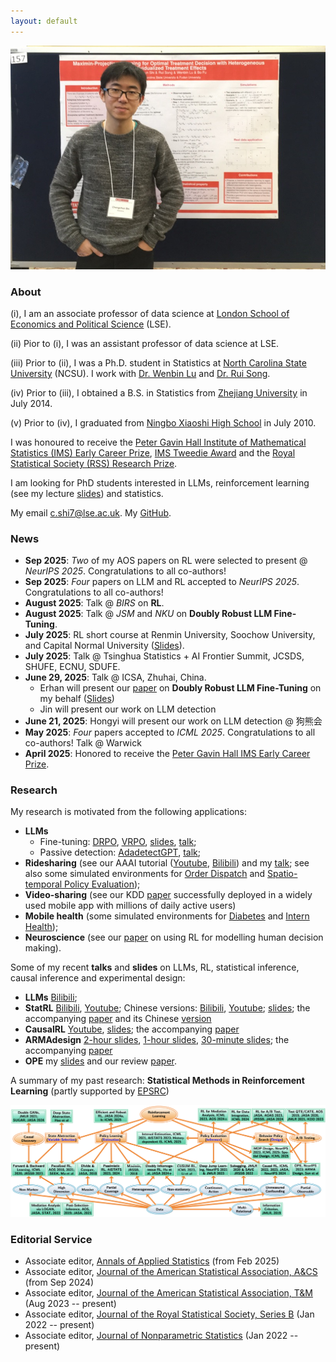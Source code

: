 ```yaml
---
layout: default
---
```


<!---<img class="profile-picture" src="profile0.jpg" width="1000" height="1000">-->
<img src="profile0.jpg">

### About

(i), I am an associate professor of data science at [London School of Economics and Political Science](http://www.lse.ac.uk/statistics) (LSE). 

(ii) Pior to (i), I was an assistant professor of data science at LSE. 

(iii) Prior to (ii), I was a Ph.D. student in Statistics at [North Carolina State University](https://www.stat.ncsu.edu/) (NCSU). I work with [Dr. Wenbin Lu](https://www4.stat.ncsu.edu/~lu/) and 
[Dr. Rui Song](https://song-ray.github.io/). 

(iv) Prior to (iii), I obtained a B.S. in Statistics from [Zhejiang University](https://www.zju.edu.cn/english/) in July 2014.

(v) Prior to (iv), I graduated from [Ningbo Xiaoshi High School](https://en.wikipedia.org/wiki/Xiaoshi_Middle_School) in July 2010.

<!---I have a postdoc position funded by [EPSRC](https://gow.epsrc.ukri.org/NGBOViewGrant.aspx?GrantRef=EP/W014971/1&utm_source=BenchmarkEmail&utm_campaign=PhD_Newsletter_-_LT_Week_05_(2021%2f22)&utm_medium=email). See the post [here](https://jobs.lse.ac.uk/Vacancies/W/3537/0/335760/15539/research-officer-in-statistics).-->

I was honoured to receive the [Peter Gavin Hall Institute of Mathematical Statistics (IMS) Early Career Prize](https://imstat.org/ims-awards/peter-gavin-hall-ims-early-career-prize/), [IMS Tweedie Award](https://imstat.org/2024/03/05/chengchun-shi-receives-2024-ims-tweedie-new-researcher-award/) and the [Royal Statistical Society (RSS) Research Prize](https://rss.org.uk/news-publication/news-publications/2021/general-news/announcing-our-honours-recipients-for-2021/). 

I am looking for PhD students interested in LLMs, reinforcement learning (see my lecture [slides](https://github.com/callmespring/RL-short-course)) and statistics.  

My email <c.shi7@lse.ac.uk>. My [GitHub](https://github.com/callmespring). 

### News
- **Sep 2025**: *Two* of my AOS papers on RL were selected to present @ *NeurIPS 2025*. Congratulations to all co-authors!
- **Sep 2025**: *Four* papers on LLM and RL accepted to *NeurIPS 2025*. Congratulations to all co-authors!
- **August 2025**: Talk @ *BIRS* on **RL**. 
- **August 2025**: Talk @ *JSM* and *NKU* on **Doubly Robust LLM Fine-Tuning**. 
- **July 2025**: RL short course at Renmin University, Soochow University, and Capital Normal University ([Slides](https://github.com/callmespring/RL-short-course)).
- **July 2025**: Talk @ Tsinghua Statistics + AI Frontier Summit, JCSDS, SHUFE, ECNU, SDUFE. 
- **June 29, 2025**: Talk @ ICSA, Zhuhai, China.
  * Erhan will present our [paper](https://arxiv.org/pdf/2506.01183) on **Doubly Robust LLM Fine-Tuning** on my behalf ([Slides](https://callmespring.github.io/slides/DRPO.pdf))
  * Jin will present our work on LLM detection
- **June 21, 2025**: Hongyi will present our work on LLM detection @ 狗熊会
- **May 2025**: *Four* papers accepted to *ICML 2025*. Congratulations to all co-authors! Talk @ Warwick
- **April 2025**: Honored to receive the [Peter Gavin Hall IMS Early Career Prize](https://imstat.org/2025/05/05/chengchun-shi-wins-peter-gavin-hall-ims-early-career-prize/).


### Research

My research is motivated from the following applications: 
* **LLMs**
  - Fine-tuning: [DRPO](https://arxiv.org/pdf/2506.01183), [VRPO](https://arxiv.org/pdf/2504.03784),  [slides](https://callmespring.github.io/slides/DRPO.pdf), [talk](https://www.bilibili.com/video/BV1xNuuzVEeD?spm_id_from=333.788.videopod.sections&vd_source=0ff25cf8645aa63231bec2428b94bf6f&p=3);
  - Passive detection: [AdadetectGPT](https://arxiv.org/pdf/2510.01268), [talk](https://www.bilibili.com/video/BV1S7K9zwEgU/?spm_id_from=333.337.search-card.all.click);
* **Ridesharing** (see our AAAI tutorial ([Youtube](https://www.youtube.com/watch?v=LwShOYaRFqM&list=PLA_E7IjY9cw4aC4T8pnV3vl9wSA1461KV), [Bilibili](https://www.bilibili.com/video/BV1ZS9NYpEHg/?spm_id_from=333.788.recommend_more_video.-1&vd_source=0ff25cf8645aa63231bec2428b94bf6f
)) and my [talk](https://www.bilibili.com/video/BV1yo4y1j7FU/?spm_id_from=333.337.search-card.all.click&vd_source=0ff25cf8645aa63231bec2428b94bf6f); see also some simulated environments for [Order Dispatch](https://github.com/callmespring/MDPOD) and [Spatio-temporal Policy Evaluation](https://github.com/RunzheStat/CausalMARL)); 
* **Video-sharing** (see our KDD [paper](https://dl.acm.org/doi/pdf/10.1145/3580305.3599809)  successfully deployed in a widely used mobile app with millions of daily active users)
* **Mobile health** (some simulated environments for [Diabetes](https://github.com/RunzheStat/TestMDP) and [Intern Health](https://github.com/limengbinggz/cusum-rl));
* **Neuroscience** (see our [paper](https://www.biorxiv.org/content/10.1101/2023.06.19.545524v1.full.pdf) on using RL for modelling human decision making).

Some of my recent **talks** and **slides** on LLMs, RL, statistical inference, causal inference and experimental design: 
* **LLMs** [Bilibili](https://www.bilibili.com/video/BV1xNuuzVEeD?spm_id_from=333.788.videopod.sections&vd_source=0ff25cf8645aa63231bec2428b94bf6f&p=3);
* **StatRL** [Bilibili](https://www.bilibili.com/video/BV1ZP4y1r7DC/?spm_id_from=333.337.search-card.all.click&vd_source=0ff25cf8645aa63231bec2428b94bf6f), [Youtube](https://www.youtube.com/watch?v=-SW9PevZThs&t=982s); Chinese versions: [Bilibili](https://www.bilibili.com/video/BV1kP411f7dA/?spm_id_from=333.337.search-card.all.click), [Youtube](https://www.youtube.com/watch?v=7NWBLuok8nk&t=3048s); [slides](https://callmespring.github.io/slides/StatRL.pdf); the accompanying [paper](https://arxiv.org/abs/2502.16195) and its Chinese [version](https://mp.weixin.qq.com/s/_uPxaxhYuG0D4AiillMJug)
* **CausalRL** [Youtube](https://www.youtube.com/watch?v=Zor1CmRyycw&t=397s), [slides](https://callmespring.github.io/slides/CausalRL.pdf); the accompanying [paper](https://arxiv.org/pdf/2002.01711)
* **ARMAdesign** [2-hour slides](https://callmespring.github.io/slides/ABtesting.pdf), [1-hour slides](https://callmespring.github.io/slides/ARMAdesign.pdf), [30-minute slides](https://callmespring.github.io/slides/design30m.pdf); the accompanying [paper](https://arxiv.org/pdf/2408.05342v3)
* **OPE** my [slides](https://github.com/callmespring/RL-short-course/blob/main/Lecture%205/OPEslides.pdf) and our review [paper](https://arxiv.org/pdf/2212.06355.pdf). 

A summary of my past research: **Statistical Methods in Reinforcement Learning** (partly supported by [EPSRC](https://gow.epsrc.ukri.org/NGBOViewGrant.aspx?GrantRef=EP/W014971/1))

<img src="map0.png" width="700">

### Editorial Service
* Associate editor, [Annals of Applied Statistics](https://imstat.org/journals-and-publications/annals-of-applied-statistics/) (from Feb 2025)
* Associate editor, [Journal of the American Statistical Association, A&CS](https://www.tandfonline.com/journals/uasa20) (from Sep 2024)
* Associate editor, [Journal of the American Statistical Association, T&M](https://www.tandfonline.com/journals/uasa20) (Aug 2023 -- present)
* Associate editor, [Journal of the Royal Statistical Society, Series B](https://rss.onlinelibrary.wiley.com/journal/14679868) (Jan 2022 -- present)
* Associate editor, [Journal of Nonparametric Statistics](https://www.tandfonline.com/journals/gnst20) (Jan 2022 -- present)

